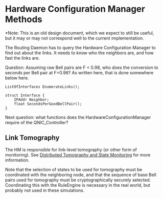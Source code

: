 # Hardware Configuration Manager Methods #

*Note: This is an old design document, which we expect to still be useful, but it may or may not correspond well to the current implementation.

The Routing Daemon has to query the Hardware Configuration Manager to
find out about the links.  It needs to know who the neighbors are, and
how fast the links are.

Question: Assuming raw Bell pairs are F < 0.98, who does the
conversion to seconds per Bell pair at F=0.98?  As written here, that
is done somewhere below here.

    ListOfInterfaces EnumerateLinks();

    struct Interface {
        IPAddr Neighbor;
        float SecondsPerGoodBellPair();
    }

Next question: what functions does the HardwareConfigurationManager
require of the QNIC_Controller?

## Link Tomography ##

The HM is responsible for link-level tomography (or other form of
monitoring).  See
[Distributed Tomography and State Monitoring](Distributed%20Tomography%20and%20State%20Monitoring.md)
for more information.

Note that the selection of states to be used for tomography must be
coordinated with the neighboring node, and that the sequence of base
Bell pairs used for tomography must be cryptographically securely
selected.  Coordinating this with the RuleEngine is necessary in the
real world, but probably not used in these simulations.
